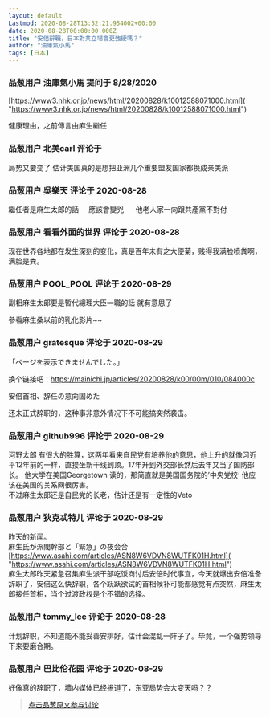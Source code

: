 ```yaml
---
layout: default
Lastmod: 2020-08-28T13:52:21.954002+00:00
date: 2020-08-28T00:00:00.000Z
title: "安倍辭職，日本對共立場會更強硬嗎？"
author: "油庫氣小馬"
tags: [日本]
---
```



### 品葱用户 **油庫氣小馬** 提问于 8/28/2020
    
[https://www3.nhk.or.jp/news/html/20200828/k10012588071000.html]( "https://www3.nhk.or.jp/news/html/20200828/k10012588071000.html")  
  
健康理由，之前傳言由麻生繼任
    
                

### 品葱用户 **北美carl** 评论于 
        
局势又要变了 估计美国真的是想把亚洲几个重要盟友国家都换成亲美派
        
                

### 品葱用户 **吳樂天** 评论于 2020-08-28
        
繼任者是麻生太郎的話     應該會變兇      他老人家一向跟共產黨不對付
        
                

### 品葱用户 **看看外面的世界** 评论于 2020-08-28
        
现在世界各地都在发生深刻的变化，真是百年未有之大便菊，贱得我满脸喷粪啊，满脸是粪。
        
                

### 品葱用户 **POOL_POOL** 评论于 2020-08-29
        
副相麻生太郎要是暫代總理大臣一職的話 就有意思了   
  
參看麻生桑以前的乳化影片~~
        
                

### 品葱用户 **gratesque** 评论于 2020-08-29
        
「ページを表示できませんでした。」  
  
换个链接吧：https://mainichi.jp/articles/20200828/k00/00m/010/084000c  
  
安倍首相、辞任の意向固めた  
  
还未正式辞职的，这种事非意外情况下不可能搞突然袭击。
        
                

### 品葱用户 **github996** 评论于 2020-08-29
        
河野太郎 有很大的胜算，这两年看来自民党有培养他的意思，他上升的就像习近平12年前的一样，直接坐新干线到顶。17年升到外交部长然后去年又当了国防部长。 他大学在美国Georgetown 读的，那简直就是美国国务院的’中央党校‘ 他应该在美国的关系网很厉害。   
不过麻生太郎还是自民党的长老，估计还是有一定性的Veto
        
                

### 品葱用户 **狄克忒特儿** 评论于 2020-08-29
        
昨天的新闻。  
麻生氏が派閥幹部と「緊急」の夜会合  
[https://www.asahi.com/articles/ASN8W6VDVN8WUTFK01H.html]( "https://www.asahi.com/articles/ASN8W6VDVN8WUTFK01H.html")  
麻生太郎昨天紧急召集麻生派干部吃饭商讨后安倍时代事宜，今天就爆出安倍准备辞职了，安倍这么快辞职，各个跃跃欲试的首相候补可能都感觉有点突然，麻生太郎接任首相，当个过渡政权是个不错的选择。
        
                

### 品葱用户 **tommy_lee** 评论于 2020-08-28
        
计划辞职，不知道能不能妥善安排好，估计会混乱一阵子了。毕竟，一个强势领导下来要磨合期。
        
                

### 品葱用户 **巴比伦花园** 评论于 2020-08-29
        
好像真的辞职了，墙内媒体已经报道了，东亚局势会大变天吗？？
        
                





> [点击品葱原文参与讨论](https://pincong.rocks/question/30369)

